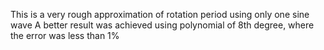 This is a very rough approximation of rotation period using only one sine wave
A better result was achieved using polynomial of 8th degree, where the error was less than 1%
